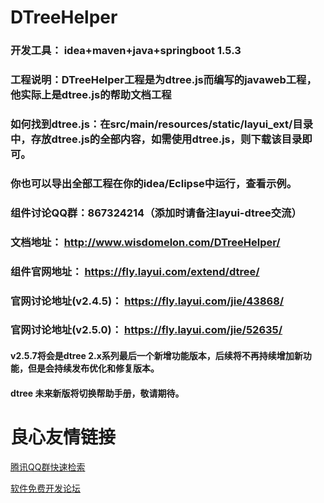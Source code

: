 # DTreeHelper
### 开发工具： idea+maven+java+springboot 1.5.3
### 工程说明：DTreeHelper工程是为dtree.js而编写的javaweb工程，他实际上是dtree.js的帮助文档工程
### 如何找到dtree.js：在src/main/resources/static/layui_ext/目录中，存放dtree.js的全部内容，如需使用dtree.js，则下载该目录即可。
### 你也可以导出全部工程在你的idea/Eclipse中运行，查看示例。
### 组件讨论QQ群：867324214（添加时请备注layui-dtree交流）
### 文档地址： http://www.wisdomelon.com/DTreeHelper/
### 组件官网地址： https://fly.layui.com/extend/dtree/
### 官网讨论地址(v2.4.5)： https://fly.layui.com/jie/43868/
### 官网讨论地址(v2.5.0)： https://fly.layui.com/jie/52635/
#### v2.5.7将会是dtree 2.x系列最后一个新增功能版本，后续将不再持续增加新功能，但是会持续发布优化和修复版本。
#### dtree 未来新版将切换帮助手册，敬请期待。


 # 良心友情链接

[腾讯QQ群快速检索](http://u.720life.cn/s/8cf73f7c)

[软件免费开发论坛](http://u.720life.cn/s/bbb01dc0)